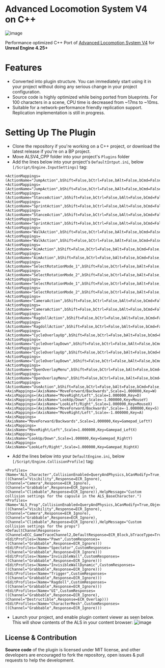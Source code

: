 # Advanced Locomotion System V4 on C++
![image](https://github.com/dyanikoglu/ALSV4_CPP/raw/master/Resources/Readme_Content_2.gif)

Performance optimized C++ Port of [Advanced Locomotion System V4](https://www.unrealengine.com/marketplace/en-US/product/advanced-locomotion-system-v1) for **Unreal Engine 4.25+**

# Features
- Converted into plugin structure. You can immediately start using it in your project without doing any serious change in your project configuration.
- Source code is highly optimized while being ported from blueprints. For 100 characters in a scene, CPU time is decreased from ~17ms to ~10ms.
- Suitable for a network-performance friendly replication support. Replication implementation is still in progress.

# Setting Up The Plugin
- Clone the repository if you're working on a C++ project, or download the latest release if you're on a BP project.
- Move ALSV4_CPP folder into your project's `Plugins` folder
- Add the lines below into your project's `DefaultIntput.ini`, below `[/Script/Engine.InputSettings]` tag:
```
+ActionMappings=(ActionName="JumpAction",bShift=False,bCtrl=False,bAlt=False,bCmd=False,Key=SpaceBar)
+ActionMappings=(ActionName="JumpAction",bShift=False,bCtrl=False,bAlt=False,bCmd=False,Key=Gamepad_FaceButton_Bottom)
+ActionMappings=(ActionName="StanceAction",bShift=False,bCtrl=False,bAlt=False,bCmd=False,Key=LeftAlt)
+ActionMappings=(ActionName="SprintAction",bShift=False,bCtrl=False,bAlt=False,bCmd=False,Key=LeftShift)
+ActionMappings=(ActionName="StanceAction",bShift=False,bCtrl=False,bAlt=False,bCmd=False,Key=Gamepad_FaceButton_Right)
+ActionMappings=(ActionName="SprintAction",bShift=False,bCtrl=False,bAlt=False,bCmd=False,Key=Gamepad_LeftThumbstick)
+ActionMappings=(ActionName="WalkAction",bShift=False,bCtrl=False,bAlt=False,bCmd=False,Key=LeftControl)
+ActionMappings=(ActionName="WalkAction",bShift=False,bCtrl=False,bAlt=False,bCmd=False,Key=Gamepad_RightShoulder)
+ActionMappings=(ActionName="AimAction",bShift=False,bCtrl=False,bAlt=False,bCmd=False,Key=RightMouseButton)
+ActionMappings=(ActionName="AimAction",bShift=False,bCtrl=False,bAlt=False,bCmd=False,Key=Gamepad_LeftTrigger)
+ActionMappings=(ActionName="SelectRotationMode_1",bShift=False,bCtrl=False,bAlt=False,bCmd=False,Key=One)
+ActionMappings=(ActionName="SelectRotationMode_2",bShift=False,bCtrl=False,bAlt=False,bCmd=False,Key=Two)
+ActionMappings=(ActionName="SelectRotationMode_1",bShift=False,bCtrl=False,bAlt=False,bCmd=False,Key=Gamepad_DPad_Left)
+ActionMappings=(ActionName="SelectRotationMode_2",bShift=False,bCtrl=False,bAlt=False,bCmd=False,Key=Gamepad_DPad_Right)
+ActionMappings=(ActionName="CameraAction",bShift=False,bCtrl=False,bAlt=False,bCmd=False,Key=C)
+ActionMappings=(ActionName="CameraAction",bShift=False,bCtrl=False,bAlt=False,bCmd=False,Key=Gamepad_RightThumbstick)
+ActionMappings=(ActionName="RagdollAction",bShift=False,bCtrl=False,bAlt=False,bCmd=False,Key=X)
+ActionMappings=(ActionName="RagdollAction",bShift=False,bCtrl=False,bAlt=False,bCmd=False,Key=Gamepad_Special_Left)
+ActionMappings=(ActionName="CycleOverlayUp",bShift=False,bCtrl=False,bAlt=False,bCmd=False,Key=MouseScrollUp)
+ActionMappings=(ActionName="CycleOverlayDown",bShift=False,bCtrl=False,bAlt=False,bCmd=False,Key=MouseScrollDown)
+ActionMappings=(ActionName="CycleOverlayUp",bShift=False,bCtrl=False,bAlt=False,bCmd=False,Key=Gamepad_DPad_Up)
+ActionMappings=(ActionName="CycleOverlayDown",bShift=False,bCtrl=False,bAlt=False,bCmd=False,Key=Gamepad_DPad_Down)
+ActionMappings=(ActionName="OpenOverlayMenu",bShift=False,bCtrl=False,bAlt=False,bCmd=False,Key=Q)
+ActionMappings=(ActionName="OpenOverlayMenu",bShift=False,bCtrl=False,bAlt=False,bCmd=False,Key=Gamepad_LeftShoulder)
+ActionMappings=(ActionName="UseAction",bShift=False,bCtrl=False,bAlt=False,bCmd=False,Key=E)
+AxisMappings=(AxisName="MoveForward/Backwards",Scale=1.000000,Key=W)
+AxisMappings=(AxisName="MoveRight/Left",Scale=1.000000,Key=D)
+AxisMappings=(AxisName="LookUp/Down",Scale=-1.000000,Key=MouseY)
+AxisMappings=(AxisName="LookLeft/Right",Scale=1.000000,Key=MouseX)
+AxisMappings=(AxisName="MoveForward/Backwards",Scale=-1.000000,Key=S)
+AxisMappings=(AxisName="MoveRight/Left",Scale=-1.000000,Key=A)
+AxisMappings=(AxisName="MoveForward/Backwards",Scale=1.000000,Key=Gamepad_LeftY)
+AxisMappings=(AxisName="MoveRight/Left",Scale=1.000000,Key=Gamepad_LeftX)
+AxisMappings=(AxisName="LookUp/Down",Scale=1.000000,Key=Gamepad_RightY)
+AxisMappings=(AxisName="LookLeft/Right",Scale=1.000000,Key=Gamepad_RightX)
```
- Add the lines below into your `DefaultEngine.ini`, below `[/Script/Engine.CollisionProfile]` tag:
```
+Profiles=(Name="ALS_Character",CollisionEnabled=QueryAndPhysics,bCanModify=True,ObjectTypeName="Pawn",CustomResponses=((Channel="Visibility",Response=ECR_Ignore),(Channel="Camera",Response=ECR_Ignore),(Channel="Grabbable",Response=ECR_Ignore),(Channel="Climbable",Response=ECR_Ignore)),HelpMessage="Custom collision settings for the capsule in the ALS_BaseCharacter.")
+Profiles=(Name="ALS_Prop",CollisionEnabled=QueryAndPhysics,bCanModify=True,ObjectTypeName="WorldDynamic",CustomResponses=((Channel="Visibility",Response=ECR_Ignore),(Channel="Camera",Response=ECR_Ignore),(Channel="Grabbable",Response=ECR_Ignore),(Channel="Climbable",Response=ECR_Ignore)),HelpMessage="Custom collision settings for the props")
+DefaultChannelResponses=(Channel=ECC_GameTraceChannel2,DefaultResponse=ECR_Block,bTraceType=True,bStaticObject=False,Name="Climbable")
+EditProfiles=(Name="Pawn",CustomResponses=((Channel="Grabbable",Response=ECR_Ignore)))
+EditProfiles=(Name="Spectator",CustomResponses=((Channel="Grabbable",Response=ECR_Ignore)))
+EditProfiles=(Name="InvisibleWall",CustomResponses=((Channel="Grabbable",Response=ECR_Ignore)))
+EditProfiles=(Name="InvisibleWallDynamic",CustomResponses=((Channel="Grabbable",Response=ECR_Ignore)))
+EditProfiles=(Name="Trigger",CustomResponses=((Channel="Grabbable",Response=ECR_Ignore)))
+EditProfiles=(Name="Ragdoll",CustomResponses=((Channel="Grabbable",Response=ECR_Ignore)))
+EditProfiles=(Name="UI",CustomResponses=((Channel="Grabbable",Response=ECR_Ignore),(Channel="Destructible",Response=ECR_Overlap)))
+EditProfiles=(Name="CharacterMesh",CustomResponses=((Channel="Grabbable",Response=ECR_Ignore)))
```
- Launch your project, and enable plugin content viewer as seen below. This will show contents of the ALS in your content browser:
![image](https://github.com/dyanikoglu/ALSV4_CPP/raw/master/Resources/Readme_Content_1.png)

## License & Contribution
**Source code** of the plugin is licensed under MIT license, and other developers are encouraged to fork the repository, open issues & pull requests to help the development.

